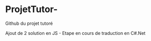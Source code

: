 # ProjetTutor-
Github du projet tutoré

Ajout de 2 solution en JS - Etape en cours de traduction en C#.Net
